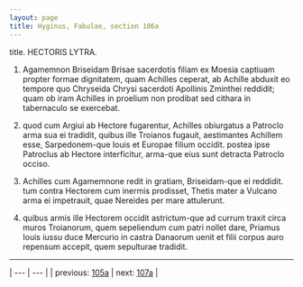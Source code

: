 ```yaml
---
layout: page
title: Hyginus, Fabulae, section 106a
---
```


title. HECTORIS LYTRA.



1. Agamemnon Briseidam Brisae sacerdotis filiam ex Moesia captiuam propter formae dignitatem, quam Achilles ceperat, ab Achille abduxit eo tempore quo Chryseida Chrysi sacerdoti Apollinis Zminthei reddidit; quam ob iram Achilles in proelium non prodibat sed cithara in tabernaculo se exercebat.



2. quod cum Argiui ab Hectore fugarentur, Achilles obiurgatus a Patroclo arma sua ei tradidit, quibus ille Troianos fugauit, aestimantes Achillem esse, Sarpedonem-que Iouis et Europae filium occidit. postea ipse Patroclus ab Hectore interficitur, arma-que eius sunt detracta Patroclo occiso.



3. Achilles cum Agamemnone redit in gratiam, Briseidam-que ei reddidit. tum contra Hectorem cum inermis prodisset, Thetis mater a Vulcano arma ei impetrauit, quae Nereides per mare attulerunt.



4. quibus armis ille Hectorem occidit astrictum-que ad currum traxit circa muros Troianorum, quem sepeliendum cum patri nollet dare, Priamus Iouis iussu duce Mercurio in castra Danaorum uenit et filii corpus auro repensum accepit, quem sepulturae tradidit.



---

| --- | --- |
| previous: [105a](../105a/) | next: [107a](../107a/) |